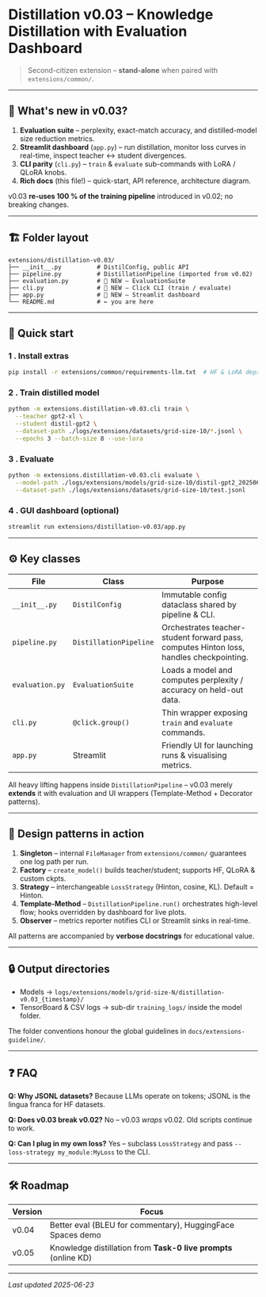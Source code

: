 # Distillation v0.03 – Knowledge Distillation with Evaluation Dashboard

> Second-citizen extension – **stand-alone** when paired with `extensions/common/`.

---

## 🌟 What's new in v0.03?

1. **Evaluation suite** – perplexity, exact-match accuracy, and distilled-model size reduction metrics.
2. **Streamlit dashboard** (`app.py`) – run distillation, monitor loss curves in real-time, inspect teacher ↔ student divergences.
3. **CLI parity** (`cli.py`) – `train` & `evaluate` sub-commands with LoRA / QLoRA knobs.
4. **Rich docs** (this file!) – quick-start, API reference, architecture diagram.

v0.03 **re-uses 100 % of the training pipeline** introduced in v0.02; no breaking changes.

---

## 🏗️ Folder layout

```
extensions/distillation-v0.03/
├── __init__.py          # DistilConfig, public API
├── pipeline.py          # DistillationPipeline (imported from v0.02)
├── evaluation.py        # 🔄 NEW – EvaluationSuite
├── cli.py               # 🔄 NEW – Click CLI (train / evaluate)
├── app.py               # 🔄 NEW – Streamlit dashboard
└── README.md            # ← you are here
```

---

## 🚀 Quick start

### 1 . Install extras
```bash
pip install -r extensions/common/requirements-llm.txt  # HF & LoRA deps
```

### 2 . Train distilled model
```bash
python -m extensions.distillation-v0.03.cli train \
  --teacher gpt2-xl \
  --student distil-gpt2 \
  --dataset-path ./logs/extensions/datasets/grid-size-10/*.jsonl \
  --epochs 3 --batch-size 8 --use-lora
```

### 3 . Evaluate
```bash
python -m extensions.distillation-v0.03.cli evaluate \
  --model-path ./logs/extensions/models/grid-size-10/distil-gpt2_20250623_105012 \
  --dataset-path ./logs/extensions/datasets/grid-size-10/test.jsonl
```

### 4 . GUI dashboard (optional)
```bash
streamlit run extensions/distillation-v0.03/app.py
```

---

## ⚙️ Key classes

| File | Class | Purpose |
|------|-------|---------|
| `__init__.py` | `DistilConfig` | Immutable config dataclass shared by pipeline & CLI. |
| `pipeline.py` | `DistillationPipeline` | Orchestrates teacher-student forward pass, computes Hinton loss, handles checkpointing. |
| `evaluation.py` | `EvaluationSuite` | Loads a model and computes perplexity / accuracy on held-out data. |
| `cli.py` | `@click.group()` | Thin wrapper exposing `train` and `evaluate` commands. |
| `app.py` | Streamlit | Friendly UI for launching runs & visualising metrics. |

All heavy lifting happens inside `DistillationPipeline` – v0.03 merely **extends** it with evaluation and UI wrappers (Template-Method + Decorator patterns).

---

## 📝 Design patterns in action

1. **Singleton** – internal `FileManager` from `extensions/common/` guarantees one log path per run.
2. **Factory** – `create_model()` builds teacher/student; supports HF, QLoRA & custom ckpts.
3. **Strategy** – interchangeable `LossStrategy` (Hinton, cosine, KL).  Default = Hinton.
4. **Template-Method** – `DistillationPipeline.run()` orchestrates high-level flow; hooks overridden by dashboard for live plots.
5. **Observer** – metrics reporter notifies CLI or Streamlit sinks in real-time.

All patterns are accompanied by **verbose docstrings** for educational value.

---

## 🔒 Output directories

* Models → `logs/extensions/models/grid-size-N/distillation-v0.03_{timestamp}/`
* TensorBoard & CSV logs → sub-dir `training_logs/` inside the model folder.

The folder conventions honour the global guidelines in `docs/extensions-guideline/`.

---

## ❓ FAQ

**Q: Why JSONL datasets?**  Because LLMs operate on tokens; JSONL is the lingua franca for HF datasets.

**Q: Does v0.03 break v0.02?**  No – v0.03 *wraps* v0.02.  Old scripts continue to work.

**Q: Can I plug in my own loss?**  Yes – subclass `LossStrategy` and pass `--loss-strategy my_module:MyLoss` to the CLI.

---

## 🛠️ Roadmap

| Version | Focus |
|---------|-------|
| v0.04 | Better eval (BLEU for commentary), HuggingFace Spaces demo |
| v0.05 | Knowledge distillation from **Task-0 live prompts** (online KD) |


---

*Last updated 2025-06-23* 